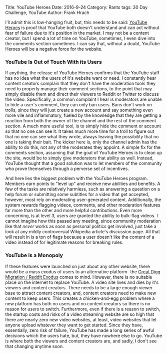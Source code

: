 Title: YouTube Heroes
Date: 2016-9-24
Category: Rants
tags: 30 Day Challenge, YouTube
Author: Frank Hrach

I'll admit this is low-hanging fruit, but, this needs to be said: [YouTube Heroes](https://www.youtube.com/watch?v=Wh_1966vaIA) is proof that YouTube both doesn't
understand and can act without fear of failure due to it's position in the market. I may not be a content creator,
but I spend a lot of time on YouTube, sometimes, I even dive into the comments section sometimes. I can say that,
without a doubt, YouTube Heroes will be a negative force for the website.

### YouTube Is Out of Touch With its Users
If anything, the release of YouTube Heroes confirms that the YouTube staff has no idea what the users of it's
website want or need. I constantly hear content creators complain that they don't have the moderation tools they
need to properly manage their comment sections, to the point that may simply disable them and direct their viewers
to Reddit or Twitter to discuss the video. Specifically, a common complaint I hear is moderators are unable to hide
a user's comment, they can only ban users. Bans don't work on trolls, since they will just create a new account and
say something even more vile and inflammatory, fueled by the knowledge that they are getting a reaction from both
the owner of the channel and the rest of the comment section. A much more useful tool, is to simply hide the
comment or account so that no one can see it. It takes much more time for a troll to figure out that no one can see
what they wrote, always leaving the possibility that no one is taking their bait. The kicker here is, only the
channel admin has the ability to do this, not any of the moderates they appoint. A simple fix for the comments
section, assuming that the goal of YouTube Heroes is to clean up the site, would be to simply give moderators that
ability as well. Instead, YouTube thought that a good solution was to let members of the community who prove
themselves through a perverse set of incentives.

And here lies the biggest problem with the YouTube Heroes program. Members earn points to "level up" and receive
new abilities and benefits. A few of the tasks are relatively harmless, such as answering a question on a help
forum or submitting some subtitles for a video that get accepted, however, most rely on moderating user-generated
content. Additionally, the system rewards flagging videos, comments, and other moderation features far more than
the other and more helpful contributions. Even more concerning, is at level 3, users are granted the ability to
bulk-flag videos. I cannot imagine how this passed any meeting, since community moderation like that *never* works
as soon as personal politics get involved, just take a look at any mildly controversial Wikipedia article's
discussion page. All that will result in is a ton of flags because a user doesn't like the content of a video
instead of for legitimate reasons for breaking rules.

### YouTube is a Monopoly
If these features were launched on just about any other website, there would be a mass exodus of users to an
alternative platform- the [Great Digg Migration / Reddit Exodus](http://reddithistory.wikia.com/wiki/Digg_exodus)
comes to mind. However, there is no suitable place on the internet to replace YouTube. A video site lives and dies
by it's viewers and content creators. There needs to be a large enough viewer base to attract content creators,
and, content creators need to make new content to keep users. This creates a chicken-and-egg problem where a new
platform has both no users and no content creators so there is no reason for users to switch. Furthermore, even if
there is a reason to switch, the startup costs and risks of a video streaming website are so high that there are
nearly zero new video websites, at least, video websites that let anyone upload whatever they want to get started.
Since they have, essentially, zero risk of failure, YouTube has made a long series of awful decisions which the
users hate, but, they have nowhere else to go. YouTube is where both the viewers and content creators are, and
sadly, I don't see that changing anytime soon.
